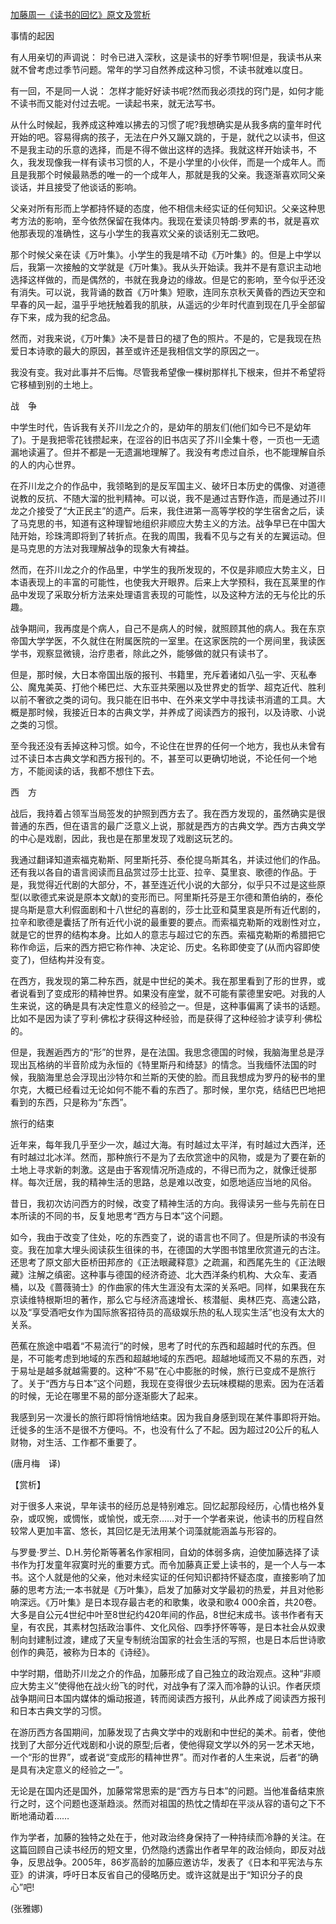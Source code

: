 [加藤周一《读书的回忆》原文及赏析](https://www.vrrw.net/wx/12444.html)

事情的起因

有人用亲切的声调说： 时令已进入深秋，这是读书的好季节啊!但是，我读书从来就不曾考虑过季节问题。常年的学习自然养成这种习惯，不读书就难以度日。

有一回，不是同一人说： 怎样才能好好读书呢?然而我必须找的窍门是，如何才能不读书而又能对付过去呢。一读起书来，就无法写书。

从什么时候起，我养成这种难以拂去的习惯了呢?我想确实是从我多病的童年时代开始的吧。容易得病的孩子，无法在户外又蹦又跳的，于是，就代之以读书，但这不是我主动的乐意的选择，而是不得不做出这样的选择。我就这样开始读书，不久，我发现像我一样有读书习惯的人，不是小学里的小伙伴，而是一个成年人。而且是我那个时候最熟悉的唯一的一个成年人，那就是我的父亲。我逐渐喜欢同父亲谈话，并且接受了他谈话的影响。

父亲对所有形而上学都持怀疑的态度，他不相信未经实证的任何知识。父亲这种思考方法的影响，至今依然保留在我体内。我现在爱读贝特朗·罗素的书，就是喜欢他那表现的准确性，这与小学生的我喜欢父亲的谈话别无二致吧。

那个时候父亲在读《万叶集》。小学生的我是啃不动《万叶集》的。但是上中学以后，我第一次接触的文学就是《万叶集》。我从头开始读。我并不是有意识主动地选择这样做的，而是偶然的，书就在我身边的缘故。但是它的影响，至今似乎还没有消失。可以说，我背诵的数首《万叶集》短歌，连同东京秋天黄昏的西边天空和早春的风一起，温乎乎地抚触着我的肌肤，从遥远的少年时代直到现在几乎全部留存下来，成为我的纪念品。

然而，对我来说，《万叶集》决不是昔日的褪了色的照片。不是的，它是我现在热爱日本诗歌的最大的原因，甚至或许还是我相信文学的原因之一。

我没有变。我对此事并不后悔。尽管我希望像一棵树那样扎下根来，但并不希望将它移植到别的土地上。



战　争

中学生时代，告诉我有关芥川龙之介的，是幼年的朋友们(他们如今已不是幼年了)。于是我把零花钱攒起来，在涩谷的旧书店买了芥川全集十卷，一页也一无遗漏地读遍了。但并不都是一无遗漏地理解了。我没有考虑过自杀，也不能理解自杀的人的内心世界。

在芥川龙之介的作品中，我领略到的是反军国主义、破坏日本历史的偶像、对道德说教的反抗、不随大溜的批判精神。可以说，我不是通过吉野作造，而是通过芥川龙之介接受了“大正民主”的遗产。后来，我住进第一高等学校的学生宿舍之后，读了马克思的书，知道有这种理智地组织非顺应大势主义的方法。战争早已在中国大陆开始，珍珠湾即将到了转折点。在我的周围，我看不见与之有关的左翼运动。但是马克思的方法对我理解战争的现象大有裨益。

然而，在芥川龙之介的作品里，中学生的我所发现的，不仅是非顺应大势主义，日本语表现上的丰富的可能性，也使我大开眼界。后来上大学预科，我在瓦莱里的作品中发现了采取分析方法来处理语言表现的可能性，以及这种方法的无与伦比的乐趣。

战争期间，我再度是个病人，自己不是病人的时候，就照顾其他的病人。我在东京帝国大学学医，不久就住在附属医院的一室里。在这家医院的一个房间里，我读医学书，观察显微镜，治疗患者，除此之外，能够做的就只有读书了。

但是，那时候，大日本帝国出版的报刊、书籍里，充斥着诸如八弘一宇、灭私奉公、魔鬼美英、打他个稀巴烂、大东亚共荣圈以及世界史的哲学、超克近代、胜利以前不奢欲之类的词句。我只能在旧书中、在外来文学中寻找读书消遣的工具。大概是那时候，我接近日本的古典文学，并养成了阅读西方的报刊，以及诗歌、小说之类的习惯。

至今我还没有丢掉这种习惯。如今，不论住在世界的任何一个地方，我也从未曾有过不读日本古典文学和西方报刊的。不，甚至可以更确切地说，不论任何一个地方，不能阅读的话，我都不想住下去。

西　方

战后，我持着占领军当局签发的护照到西方去了。我在西方发现的，虽然确实是很普通的东西，但在语言的最广泛意义上说，那就是西方的古典文学。西方古典文学的中心是戏剧，因此，我也是在那里发现了戏剧这玩艺的。

我通过翻译知道索福克勒斯、阿里斯托芬、泰伦提乌斯其名，并读过他们的作品。还有我以各自的语言阅读而且品赏过莎士比亚、拉辛、莫里哀、歌德的作品。于是，我觉得近代剧的大部分，不，甚至连近代小说的大部分，似乎只不过是这些原型(以歌德式来说是原本文献)的变形而已。阿里斯托芬是王尔德和萧伯纳的，泰伦提乌斯是意大利假面剧和十八世纪的喜剧的，莎士比亚和莫里哀是所有近代剧的，拉辛和歌德是囊括了所有近代小说的最重要的要点。而索福克勒斯的戏剧性对立，就是它的世界的结构本身。比如人的意志与超过它的东西。索福克勒斯的希腊把它称作命运，后来的西方把它称作神、决定论、历史。名称即使变了(从而内容即使变了)，但结构并没有变。

在西方，我发现的第二种东西，就是中世纪的美术。我在那里看到了形的世界，或者说看到了变成形的精神世界。如果没有座堂，就不可能有蒙德里安吧。对我的人生来说，这的确是具有决定性意义的经验之一。但是，这种事偏离了读书的话题。比如不是因为读了亨利·佛松才获得这种经验，而是获得了这种经验才读亨利·佛松的。

但是，我邂逅西方的“形”的世界，是在法国。我思念德国的时候，我脑海里总是浮现出瓦格纳的半音阶成为永恒的《特里斯丹和绮瑟》的情念。当我缅怀法国的时候，我脑海里总会浮现出沙特尔和兰斯的天使的脸。而且我想成为罗丹的秘书的里尔克，大概已经看过无论如何不能不看的东西了。那时候，里尔克，结结巴巴地把看到的东西，只是称为“东西”。

旅行的结束

近年来，每年我几乎至少一次，越过大海。有时越过太平洋，有时越过大西洋，还有时越过北冰洋。然而，那种旅行不是为了去欣赏途中的风物，或是为了要在新的土地上寻求新的刺激。这是由于客观情况所造成的，不得已而为之，就像迁徙那样。每次迁居，我的精神生活的思路，总是难以改变，如愿地适应当地的风俗。

昔日，我初次访问西方的时候，改变了精神生活的方向。我得读另一些与先前在日本所读的不同的书，反复地思考“西方与日本”这个问题。

如今，我由于改变了住处，吃的东西变了，说的语言也不同了。但是所读的书没有变。我在加拿大埋头阅读荻生徂徕的书，在德国的大学图书馆里欣赏道元的古注。还思考了原文部大臣桥田邦彦的《正法眼藏释意》之疏漏，和西尾先生的《正法眼藏》注解之缜密。这种事与德国的经济奇迹、北大西洋条约机构、大众车、麦酒桶，以及《蔷薇骑士》的作曲家的伟大生涯没有太深的关系吧。同样，如果我在东京读维特根斯坦的著作，那么它与经济高速增长、核潜艇、奥林匹克、高速公路，以及“享受酒吧女作为国际旅客招待员的高级娱乐热的私人现实生活”也没有太大的关系。

芭蕉在旅途中唱着“不易流行”的时候，思考了时代的东西和超越时代的东西。但是，不可能考虑到地域的东西和超越地域的东西吧。超越地域而又不易的东西，对于易址是越多就越需要的。这种“不易”在心中膨胀的时候，旅行已变成不是旅行了。关于“西方与日本”这个问题，我现在变得很少去玩味模糊的思索。因为在活着的时候，无论在哪里不易的部分逐渐膨大了起来。

我感到另一次漫长的旅行即将悄悄地结束。因为我自身感到现在某件事即将开始。迁徙多的生活不是很不方便吗。不，也没有什么了不起。因为超过20公斤的私人财物，对生活、工作都不重要了。

(唐月梅　译)

【赏析】

对于很多人来说，早年读书的经历总是特别难忘。回忆起那段经历，心情也格外复杂，或叹惋，或惆怅，或愉悦，或无奈……对于一个学者来说，他读书的历程自然较常人更加丰富、悠长，其回忆是无法用某个词藻就能涵盖与形容的。

与罗曼·罗兰、D.H.劳伦斯等著名作家相同，自幼的体弱多病，迫使加藤选择了读书作为打发童年寂寞时光的重要方式。而令加藤真正爱上读书的，是一个人与一本书。这个人就是他的父亲，他对未经实证的任何知识都持怀疑态度，直接影响了加藤的思考方法;一本书就是《万叶集》，启发了加藤对文学最初的热爱，并且对他影响深远。《万叶集》是日本现存最古老的和歌集，收录和歌4 000余首，共20卷。大多是自公元4世纪中叶至8世纪约420年间的作品，8世纪末成书。该书作者有天皇，有农民，其素材包括政治事件、文化风俗、四季抒怀等等，是日本社会从奴隶制向封建制过渡，建成了天皇专制统治国家的社会生活的写照，也是日本后世诗歌创作的典范，被称为日本的《诗经》。

中学时期，借助芥川龙之介的作品，加藤形成了自己独立的政治观点。这种“非顺应大势主义”使得他在战火纷飞的时代，对战争有了深入而冷静的认识。作者厌烦战争期间日本国内媒体的煽动报道，转而阅读西方报刊，从此养成了阅读西方报刊和日本古典文学的习惯。

在游历西方各国期间，加藤发现了古典文学中的戏剧和中世纪的美术。前者，使他找到了大部分近代戏剧和小说的原型;后者，使他得窥文学以外的另一艺术天地，一个“形的世界”，或者说“变成形的精神世界”。而对作者的人生来说，后者“的确是具有决定意义的经验之一”。

无论是在国内还是国外，加藤常常思索的是“西方与日本”的问题。当他准备结束旅行之时，这个问题也逐渐趋淡。然而对祖国的热忱之情却在平淡从容的语句之下不断地涌动着……

作为学者，加藤的独特之处在于，他对政治终身保持了一种持续而冷静的关注。在这篇回顾自己读书经历的短文里，仍然隐约透露出作者早年的政治倾向，即反对战争，反思战争。2005年，86岁高龄的加藤应邀访华，发表了《日本和平宪法与东亚》的讲演，呼吁日本反省自己的侵略历史。或许这就是出于“知识分子的良心”吧!

(张雅娜)

